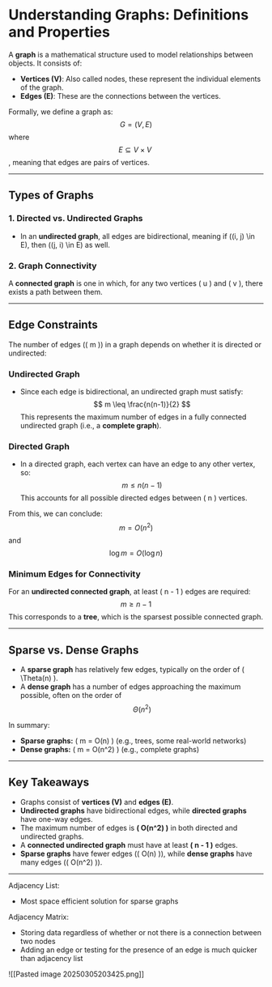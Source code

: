 # Understanding Graphs: Definitions and Properties

A **graph** is a mathematical structure used to model relationships between objects. It consists of:
- **Vertices (V)**: Also called nodes, these represent the individual elements of the graph.
- **Edges (E)**: These are the connections between the vertices.

Formally, we define a graph as:
$$
G = (V, E)
$$
where  $$E \subseteq V \times V \ $$, meaning that edges are pairs of vertices.

---

## Types of Graphs

### 1. Directed vs. Undirected Graphs
- In an **undirected graph**, all edges are bidirectional, meaning if \((i, j) \in E\), then \((j, i) \in E\) as well.
### 2. Graph Connectivity
A **connected graph** is one in which, for any two vertices \( u \) and \( v \), there exists a path between them.

---

## Edge Constraints

The number of edges (\( m \)) in a graph depends on whether it is directed or undirected:

### **Undirected Graph**
- Since each edge is bidirectional, an undirected graph must satisfy:
  $$
  m \leq \frac{n(n-1)}{2}
  $$
  This represents the maximum number of edges in a fully connected undirected graph (i.e., a **complete graph**).

### **Directed Graph**
- In a directed graph, each vertex can have an edge to any other vertex, so:
   $$
  m \leq n(n - 1)
 $$
  This accounts for all possible directed edges between \( n \) vertices.

From this, we can conclude:
 $$
m = O(n^2)
 $$
and
 $$
\log m = O(\log n)
 $$

### **Minimum Edges for Connectivity**
For an **undirected connected graph**, at least \( n - 1 \) edges are required:
 $$
m \geq n - 1
 $$
This corresponds to a **tree**, which is the sparsest possible connected graph.

---

## Sparse vs. Dense Graphs
- A **sparse graph** has relatively few edges, typically on the order of \( \Theta(n) \).
- A **dense graph** has a number of edges approaching the maximum possible, often on the order of  $$\Theta(n^2)  $$

In summary:
- **Sparse graphs:** \( m = O(n) \) (e.g., trees, some real-world networks)
- **Dense graphs:** \( m = O(n^2) \) (e.g., complete graphs)

---

## Key Takeaways
- Graphs consist of **vertices (V)** and **edges (E)**.
- **Undirected graphs** have bidirectional edges, while **directed graphs** have one-way edges.
- The maximum number of edges is **\( O(n^2) \)** in both directed and undirected graphs.
- A **connected undirected graph** must have at least **\( n - 1 \)** edges.
- **Sparse graphs** have fewer edges (\( O(n) \)), while **dense graphs** have many edges (\( O(n^2) \)).

---

Adjacency List: 
- Most space efficient solution for sparse graphs

Adjacency Matrix:
- Storing data regardless of whether or not there is a connection between two nodes 
- Adding an edge or testing for the presence of an edge is much quicker than adjacency list

![[Pasted image 20250305203425.png]]